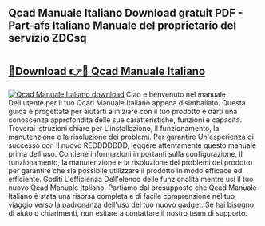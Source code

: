 ## Qcad Manuale Italiano Download gratuit PDF - Part-afs Italiano Manuale del proprietario del servizio ZDCsq

# <h2><a href="http://dfabil.blite.top/?on=Qcad+Manuale+Italiano">🔗Download 👉🔴 Qcad Manuale Italiano</a></h2>

[![Qcad Manuale Italiano download](https://i.imgur.com/lujVjoI.png)](http://dfabil.blite.top/?on=Qcad+Manuale+Italiano)
Ciao e benvenuto nel manuale Dell'utente per il tuo Qcad Manuale Italiano appena disimballato. Questa guida è progettata per aiutarti a iniziare con il tuo prodotto e darti una conoscenza approfondita delle sue caratteristiche, funzioni e capacità. Troverai istruzioni chiare per L'installazione, il funzionamento, la manutenzione e la risoluzione dei problemi. Per garantire Un'esperienza di successo con il nuovo REDDDDDDD, leggere attentamente questo manuale prima dell'uso. Contiene informazioni importanti sulla configurazione, il funzionamento, la manutenzione e la risoluzione dei problemi del prodotto per garantire che sia possibile utilizzare il prodotto in modo efficace ed efficiente. Goditi L'efficienza Dell'elenco delle funzionalità mentre usi il tuo nuovo Qcad Manuale Italiano. Partiamo dal presupposto che Qcad Manuale Italiano è stata una risorsa completa e di facile comprensione nel tuo viaggio verso la padronanza dell'uso del tuo nuovo gadget. Se hai bisogno di aiuto o chiarimenti, non esitare a contattare il nostro team di supporto.
